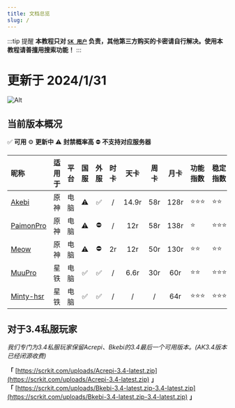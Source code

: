 ```yaml
---
title: 文档总览
slug: /
---
```


:::tip 提醒
**本教程只对 [`SK 用户`](https://scrkit.com/qqgroup) 负责，其他第三方购买的卡密请自行解决。使用本教程请善擅用搜索功能！**
:::

# 更新于 2024/1/31
![Alt](https://repobeats.axiom.co/api/embed/c06d0314210e8d947c6e522ceec35dd5617335c1.svg "Repobeats analytics image")

## 当前版本概况
✅ **可用** ⚙️ **更新中** ⚠️ **封禁概率高** ⛔ **不支持对应服务器**  

|昵称                              |适用于|平台 |国服 |外服  |时卡 |天卡  |周卡 |月卡  |功能指数 |稳定指数|
|:---                              |:---:|:---:|:---:|:---:|:---:|:---: |:---:|:---:|:---    |:---   |
|[Akebi](./akebi/start.md)         |原神 |电脑 |⚠️   |✅   |/    |14.9r |58r  |128r |⭐⭐⭐ |⭐⭐  |
|[PaimonPro](./paimonpro/start.md) |原神 |电脑 |⚠️   |⛔   |/    |12r   |58r  |138r |⭐      |⭐⭐⭐|
|[Meow](./meow/start.md)           |原神 |电脑 |⚠️   |⛔   |2r   |12r   |50r  |130r |⭐⭐   |⭐⭐   |
|[MuuPro](./muupro/start.md)       |星铁 |电脑 |✅   |✅   |/    |6.6r  |30r  |60r  |⭐⭐   |⭐⭐⭐|
|[Minty-hsr](./minty-hsr/start.md) |星铁 |电脑 |✅   |✅   |/    |/     |/    |64r  |⭐⭐⭐ |⭐⭐⭐|

## 对于3.4私服玩家

*我们专门为3.4私服玩家保留Acrepi、Bkebi的3.4最后一个可用版本。(AK3.4版本已经闭源收费)*  
  
**「** [https://scrkit.com/uploads/Acrepi-3.4-latest.zip](https://scrkit.com/uploads/Acrepi-3.4-latest.zip) **」**  
**「** [https://scrkit.com/uploads/Bkebi-3.4-latest.zip-3.4-latest.zip](https://scrkit.com/uploads/Bkebi-3.4-latest.zip-3.4-latest.zip) **」**  